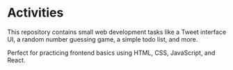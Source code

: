 # Activities

This repository contains small web development tasks like a Tweet interface UI, a random number guessing game, a simple todo list, and more.

Perfect for practicing frontend basics using HTML, CSS, JavaScript, and React.

